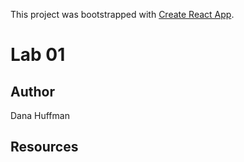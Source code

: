 This project was bootstrapped with [Create React App](https://github.com/facebook/create-react-app).

# Lab 01

## Author

Dana Huffman

## Resources


